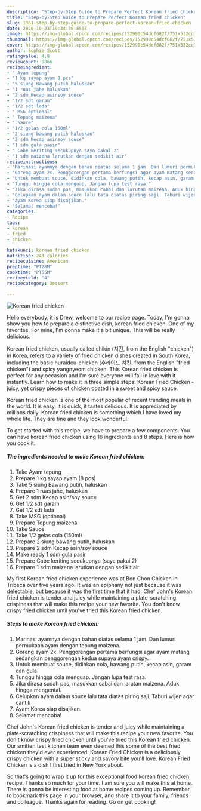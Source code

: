 ```yaml
---
description: "Step-by-Step Guide to Prepare Perfect Korean fried chicken"
title: "Step-by-Step Guide to Prepare Perfect Korean fried chicken"
slug: 1361-step-by-step-guide-to-prepare-perfect-korean-fried-chicken
date: 2020-10-23T19:34:30.850Z
image: https://img-global.cpcdn.com/recipes/152990c54dcf682f/751x532cq70/korean-fried-chicken-foto-resep-utama.jpg
thumbnail: https://img-global.cpcdn.com/recipes/152990c54dcf682f/751x532cq70/korean-fried-chicken-foto-resep-utama.jpg
cover: https://img-global.cpcdn.com/recipes/152990c54dcf682f/751x532cq70/korean-fried-chicken-foto-resep-utama.jpg
author: Sophie Scott
ratingvalue: 4.8
reviewcount: 9866
recipeingredient:
- " Ayam tepung"
- "1 kg sayap ayam 8 pcs"
- "5 siung Bawang putih haluskan"
- "1 ruas jahe haluskan"
- "2 sdm Kecap asinsoy souce"
- "1/2 sdt garam"
- "1/2 sdt lada"
- " MSG optional"
- " Tepung maizena"
- " Sauce"
- "1/2 gelas cola 150ml"
- "2 siung bawang putih haluskan"
- "2 sdm Kecap asinsoy souce"
- "1 sdm gula pasir"
- " Cabe keriting secukupnya saya pakai 2"
- "1 sdm maizena larutkan dengan sedikit air"
recipeinstructions:
- "Marinasi ayamnya dengan bahan diatas selama 1 jam. Dan lumuri permukaan ayam dengan tepung maizena."
- "Goreng ayam 2x. Penggorengan pertama berfungsi agar ayam matang sedangkan penggorengan kedua supaya ayam crispy."
- "Untuk membuat souce, didihkan cola, bawang putih, kecap asin, garam dan gula"
- "Tunggu hingga cola menguap. Jangan lupa test rasa."
- "Jika dirasa sudah pas, masukkan cabai dan larutan maizena. Aduk hingga mengental."
- "Celupkan ayam dalam souce lalu tata diatas piring saji. Taburi wijen agar cantik"
- "Ayam Korea siap disajikan."
- "Selamat mencoba!"
categories:
- Recipe
tags:
- korean
- fried
- chicken

katakunci: korean fried chicken 
nutrition: 243 calories
recipecuisine: American
preptime: "PT28M"
cooktime: "PT55M"
recipeyield: "4"
recipecategory: Dessert

---
```



![Korean fried chicken](https://img-global.cpcdn.com/recipes/152990c54dcf682f/751x532cq70/korean-fried-chicken-foto-resep-utama.jpg)

Hello everybody, it is Drew, welcome to our recipe page. Today, I'm gonna show you how to prepare a distinctive dish, korean fried chicken. One of my favorites. For mine, I'm gonna make it a bit unique. This will be really delicious.

Korean fried chicken, usually called chikin (치킨, from the English &#34;chicken&#34;) in Korea, refers to a variety of fried chicken dishes created in South Korea, including the basic huraideu-chicken (후라이드 치킨, from the English &#34;fried chicken&#34;) and spicy yangnyeom chicken. This Korean fried chicken is perfect for any occasion and I&#39;m sure everyone will fall in love with it instantly. Learn how to make it in three simple steps! Korean Fried Chicken - juicy, yet crispy pieces of chicken coated in a sweet and spicy sauce.

Korean fried chicken is one of the most popular of recent trending meals in the world. It is easy, it is quick, it tastes delicious. It is appreciated by millions daily. Korean fried chicken is something which I have loved my whole life. They are fine and they look wonderful.


To get started with this recipe, we have to prepare a few components. You can have korean fried chicken using 16 ingredients and 8 steps. Here is how you cook it.

<!--inarticleads1-->

##### The ingredients needed to make Korean fried chicken:

1. Take  Ayam tepung
1. Prepare 1 kg sayap ayam (8 pcs)
1. Take 5 siung Bawang putih, haluskan
1. Prepare 1 ruas jahe, haluskan
1. Get 2 sdm Kecap asin/soy souce
1. Get 1/2 sdt garam
1. Get 1/2 sdt lada
1. Take  MSG (optional)
1. Prepare  Tepung maizena
1. Take  Sauce
1. Take 1/2 gelas cola (150ml)
1. Prepare 2 siung bawang putih, haluskan
1. Prepare 2 sdm Kecap asin/soy souce
1. Make ready 1 sdm gula pasir
1. Prepare  Cabe keriting secukupnya (saya pakai 2)
1. Prepare 1 sdm maizena larutkan dengan sedikit air


My first Korean fried chicken experience was at Bon Chon Chicken in Tribeca over five years ago. It was an epiphany not just because it was delectable, but because it was the first time that it had. Chef John&#39;s Korean fried chicken is tender and juicy while maintaining a plate-scratching crispiness that will make this recipe your new favorite. You don&#39;t know crispy fried chicken until you&#39;ve tried this Korean fried chicken. 

<!--inarticleads2-->

##### Steps to make Korean fried chicken:

1. Marinasi ayamnya dengan bahan diatas selama 1 jam. Dan lumuri permukaan ayam dengan tepung maizena.
1. Goreng ayam 2x. Penggorengan pertama berfungsi agar ayam matang sedangkan penggorengan kedua supaya ayam crispy.
1. Untuk membuat souce, didihkan cola, bawang putih, kecap asin, garam dan gula
1. Tunggu hingga cola menguap. Jangan lupa test rasa.
1. Jika dirasa sudah pas, masukkan cabai dan larutan maizena. Aduk hingga mengental.
1. Celupkan ayam dalam souce lalu tata diatas piring saji. Taburi wijen agar cantik
1. Ayam Korea siap disajikan.
1. Selamat mencoba!


Chef John&#39;s Korean fried chicken is tender and juicy while maintaining a plate-scratching crispiness that will make this recipe your new favorite. You don&#39;t know crispy fried chicken until you&#39;ve tried this Korean fried chicken. Our smitten test kitchen team even deemed this some of the best fried chicken they&#39;d ever experienced. Korean Fried Chicken is a deliciously crispy chicken with a super sticky and savory bite you&#39;ll love. Korean Fried Chicken is a dish I first tried in New York about. 

So that's going to wrap it up for this exceptional food korean fried chicken recipe. Thanks so much for your time. I am sure you will make this at home. There is gonna be interesting food at home recipes coming up. Remember to bookmark this page in your browser, and share it to your family, friends and colleague. Thanks again for reading. Go on get cooking!
